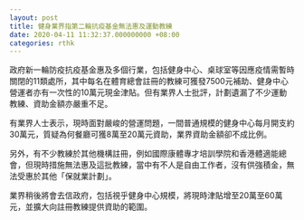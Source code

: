 ```yaml
---
layout: post
title: 健身業界指第二輪抗疫基金無法惠及運動教練
date: 2020-04-11 11:32:37.000000000 +08:00
categories: rthk
---
```


政府新一輪防疫抗疫基金惠及多個行業，包括健身中心、桌球室等因應疫情需暫時關閉的11類處所，其中每名在體育總會註冊的教練可獲發7500元補助、健身中心營運者亦有一次性的10萬元現金津貼。但有業界人士批評，計劃遺漏了不少運動教練、資助金額亦嚴重不足。

有業界人士表示，現時面對嚴峻的營運問題，一間普通規模的健身中心每月開支約30萬元，質疑為何餐廳可獲8萬至20萬元資助，業界資助金額卻不成比例。

另外，有不少教練於其他機構註冊，例如國際康體專才培訓學院和香港體適能總會，但現時措施無法惠及這批教練，當中有不人是自由工作者，沒有供強積金，無法受惠於其他「保就業計劃」。

業界稍後將會去信政府，包括視乎健身中心規模，將現時津貼增至20萬至60萬元，並擴大向註冊教練提供資助的範圍。
